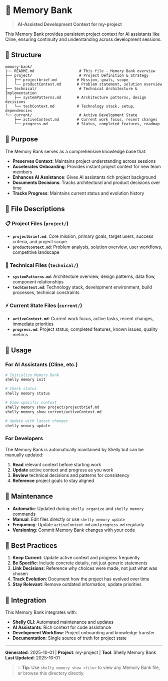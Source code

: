 # 🧠 Memory Bank

> **AI-Assisted Development Context for my-project**

This Memory Bank provides persistent project context for AI assistants like Cline, ensuring continuity and understanding across development sessions.

## 📁 Structure

```
memory-bank/
├── README.md                    # This file - Memory Bank overview
├── project/                     # Project Definition & Strategy
│   ├── projectbrief.md         # Mission, goals, scope
│   └── productContext.md       # Problem statement, solution overview
├── technical/                   # Technical Architecture & Implementation
│   ├── systemPatterns.md       # Architecture patterns, design decisions
│   └── techContext.md          # Technology stack, setup, dependencies
└── current/                     # Active Development State
    ├── activeContext.md        # Current work focus, recent changes
    └── progress.md             # Status, completed features, roadmap
```

## 🎯 Purpose

The Memory Bank serves as a comprehensive knowledge base that:

- **Preserves Context**: Maintains project understanding across sessions
- **Accelerates Onboarding**: Provides instant project context for new team members
- **Enhances AI Assistance**: Gives AI assistants rich project background
- **Documents Decisions**: Tracks architectural and product decisions over time
- **Tracks Progress**: Maintains current status and evolution history

## 📖 File Descriptions

### 📋 Project Files (`project/`)

- **`projectbrief.md`**: Core mission, primary goals, target users, success criteria, and project scope
- **`productContext.md`**: Problem analysis, solution overview, user workflows, competitive landscape

### 🔧 Technical Files (`technical/`)

- **`systemPatterns.md`**: Architecture overview, design patterns, data flow, component relationships
- **`techContext.md`**: Technology stack, development environment, build processes, technical constraints

### ⚡ Current State Files (`current/`)

- **`activeContext.md`**: Current work focus, active tasks, recent changes, immediate priorities
- **`progress.md`**: Project status, completed features, known issues, quality metrics

## 🚀 Usage

### For AI Assistants (Cline, etc.)
```bash
# Initialize Memory Bank
shelly memory init

# Check status
shelly memory status

# View specific context
shelly memory show project/projectbrief.md
shelly memory show current/activeContext.md

# Update with latest changes
shelly memory update
```

### For Developers
The Memory Bank is automatically maintained by Shelly but can be manually updated:

1. **Read** relevant context before starting work
2. **Update** active context and progress as you work  
3. **Review** technical decisions and patterns for consistency
4. **Reference** project goals to stay aligned

## 🔄 Maintenance

- **Automatic**: Updated during `shelly organize` and `shelly memory` commands
- **Manual**: Edit files directly or use `shelly memory update`
- **Frequency**: Update `activeContext.md` and `progress.md` regularly
- **Versioning**: Commit Memory Bank changes with your code

## 🎯 Best Practices

1. **Keep Current**: Update active context and progress frequently
2. **Be Specific**: Include concrete details, not just generic statements
3. **Link Decisions**: Reference why choices were made, not just what was chosen
4. **Track Evolution**: Document how the project has evolved over time
5. **Stay Relevant**: Remove outdated information, update priorities

## 🔗 Integration

This Memory Bank integrates with:
- **Shelly CLI**: Automated maintenance and updates
- **AI Assistants**: Rich context for code assistance
- **Development Workflow**: Project onboarding and knowledge transfer
- **Documentation**: Single source of truth for project state

---

**Generated**: 2025-10-01 | **Project**: my-project | **Tool**: Shelly Memory Bank
**Last Updated**: 2025-10-01

> 💡 **Tip**: Use `shelly memory show <file>` to view any Memory Bank file, or browse this directory directly.
